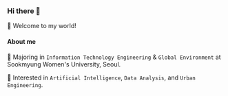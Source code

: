 ### Hi there 👋
💛 Welcome to my world!

#### About me 
🏫 Majoring in `Information Technology Engineering` & `Global Environment` at Sookmyung Women's University, Seoul.   

🌱 Interested in `Artificial Intelligence`, `Data Analysis`, and `Urban Engineering`.
<!--
**dankim-dev/dankim-dev** is a ✨ _special_ ✨ repository because its `README.md` (this file) appears on your GitHub profile.

Here are some ideas to get you started:

- 🔭 I’m currently working on ...
- 🌱 I’m currently learning ...
- 👯 I’m looking to collaborate on ...
- 🤔 I’m looking for help with ...
- 💬 Ask me about ...
- 📫 How to reach me: ...
- 😄 Pronouns: ...
- ⚡ Fun fact: ...
-->
